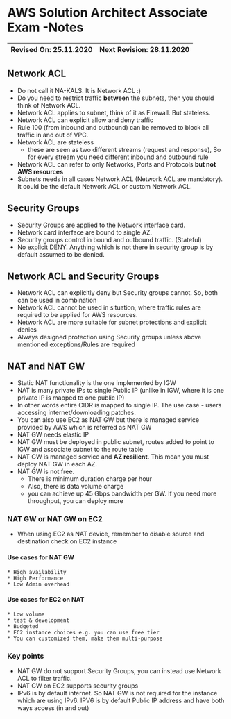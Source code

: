 # AWS Solution Architect Associate Exam -Notes

Revised On: 25.11.2020 | Next Revision: 28.11.2020
-----------------------| -------------------------

## Network ACL

* Do not call it NA-KALS. It is Network ACL :)
* Do you need to restrict traffic **between** the subnets, then you should think of Network ACL.
* Network ACL applies to subnet, think of it as Firewall. But stateless.
* Network ACL can explicit allow and deny traffic
* Rule 100 (from inbound and outbound) can be removed to block all traffic in and out of VPC.
* Network ACL are stateless
  * these are seen as two different streams (request and response), So for every stream you need different inbound and outbound rule
* Network ACL can refer to only Networks, Ports and Protocols **but not AWS resources**
* Subnets needs in all cases Network ACL (Network ACL are mandatory). It could be the default Network ACL or custom Network ACL.

## Security Groups

* Security Groups are applied to the Network interface card.
* Network card interface are bound to single AZ.
* Security groups control in bound and outbound traffic. (Stateful)
* No explicit DENY. Anything which is not there in security group is by default assumed to be denied.

## Network ACL and Security Groups

* Network ACL can explicitly deny but Security groups cannot. So, both can be used in combination
* Network ACL cannot be used in situation, where traffic rules are required to be applied for AWS resources.
* Network ACL are more suitable for subnet protections and explicit denies
* Always designed protection using Security groups unless above mentioned exceptions/Rules are required

## NAT and NAT GW

* Static NAT functionality is the one implemented by IGW
* NAT is many private IPs to single Public IP (unlike in IGW, where it is one private IP is mapped to one public IP)
* In other words entire CIDR is mapped to single IP. The use case - users accessing internet/downloading patches.
* You can also use EC2 as NAT GW but there is managed service provided by AWS which is referred as NAT GW
* NAT GW needs elastic IP
* NAT GW must be deployed in public subnet, routes added to point to IGW and associate subnet to the route table
* NAT GW is managed service and **AZ resilient**. This mean you must deploy NAT GW in each AZ.
* NAT GW is not free.
  * There is minimum duration charge per hour
  * Also, there is data volume charge
  * you can achieve up 45 Gbps bandwidth per GW. If you need more throughput, you can deploy more

### NAT GW or NAT GW on EC2

* When using EC2 as NAT device, remember to disable source and destination check on EC2 instance

#### Use cases for NAT GW

    * High availability
    * High Performance
    * Low Admin overhead
  
#### Use cases for EC2 on NAT

    * Low volume
    * test & development
    * Budgeted
    * EC2 instance choices e.g. you can use free tier
    * You can customized them, make them multi-purpose
  
### Key points

* NAT GW do not support Security Groups, you can instead use Network ACL to filter traffic.
* NAT GW on EC2 supports security groups
* IPv6 is by default internet. So NAT GW is not required for the instance which are using IPv6. IPV6 is by default Public IP address and have both ways access (in and out)
